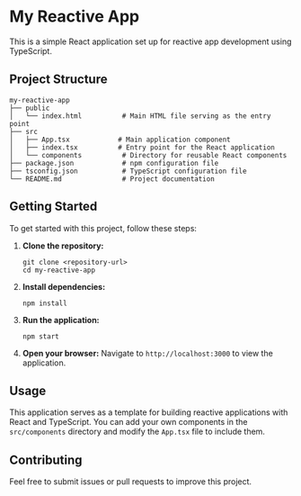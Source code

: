 # My Reactive App

This is a simple React application set up for reactive app development using TypeScript.

## Project Structure

```
my-reactive-app
├── public
│   └── index.html          # Main HTML file serving as the entry point
├── src
│   ├── App.tsx            # Main application component
│   ├── index.tsx          # Entry point for the React application
│   └── components          # Directory for reusable React components
├── package.json            # npm configuration file
├── tsconfig.json           # TypeScript configuration file
└── README.md               # Project documentation
```

## Getting Started

To get started with this project, follow these steps:

1. **Clone the repository:**
   ```
   git clone <repository-url>
   cd my-reactive-app
   ```

2. **Install dependencies:**
   ```
   npm install
   ```

3. **Run the application:**
   ```
   npm start
   ```

4. **Open your browser:**
   Navigate to `http://localhost:3000` to view the application.

## Usage

This application serves as a template for building reactive applications with React and TypeScript. You can add your own components in the `src/components` directory and modify the `App.tsx` file to include them.

## Contributing

Feel free to submit issues or pull requests to improve this project.